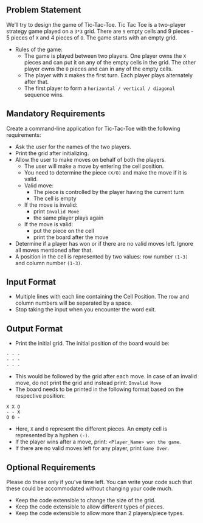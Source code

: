 ## Problem Statement
We’ll try to design the game of Tic-Tac-Toe. Tic Tac Toe is a two-player strategy game played on a `3*3` grid. There are `9` empty cells and 9 pieces - 5 pieces of `X` and 4 pieces of `O`.
The game starts with an empty grid.
* Rules of the game:
    * The game is played between two players. One player owns the `X` pieces and can put it on any of the empty cells in the grid. The other player owns the `O` pieces and can in any of the empty cells.
    * The player with `X` makes the first turn. Each player plays alternately after that.
    * The first player to form a `horizontal / vertical / diagonal` sequence wins.

## Mandatory Requirements
Create a command-line application for Tic-Tac-Toe with the following requirements:
* Ask the user for the names of the two players.
* Print the grid after initializing.
* Allow the user to make moves on behalf of both the players.
    * The user will make a move by entering the cell position.
    * You need to determine the piece `(X/O)` and make the move if it is valid.
    * Valid move:
      * The piece is controlled by the player having the current turn
      * The cell is empty
    * If the move is invalid:
      * print `Invalid Move`
      * the same player plays again
    * If the move is valid:
      * put the piece on the cell
      * print the board after the move
* Determine if a player has won or if there are no valid moves left. Ignore all moves mentioned after that.
* A position in the cell is represented by two values: row number `(1-3)` and column number `(1-3)`.

## Input Format
* Multiple lines with each line containing the Cell Position. The row and column numbers will be separated by a space.
* Stop taking the input when you encounter the word exit.

## Output Format
* Print the initial grid. The initial position of the board would be:
```
- - -
- - -
- - -
```
* This would be followed by the grid after each move. In case of an invalid move, do not print the grid and instead print: `Invalid Move`
* The board needs to be printed in the following format based on the respective position:
```
X X O
- - X
O O -
```
* Here, `X` and `O` represent the different pieces. An empty cell is represented by a hyphen `(-)`.
* If the player wins after a move, print: `<Player_Name> won the game`.
* If there are no valid moves left for any player, print `Game Over`.

## Optional Requirements
Please do these only if you’ve time left. You can write your code such that these could be accommodated without changing your code much.
* Keep the code extensible to change the size of the grid.
* Keep the code extensible to allow different types of pieces.
* Keep the code extensible to allow more than 2 players/piece types.